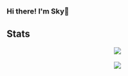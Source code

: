 ### Hi there! I'm Sky👋

## Stats
<div align="center" href="https://github.com/razedemyrrhguibone/github-readme-stats">
  <img src="http://github-readme-stats-razedemyrrhguibone.vercel.app/api?username=razedemyrrhguibone&theme=tokyonight&show_icons=true" />
</div>
<br />
<div align="center" href="https://github.com/razedemyrrhguibone/github-readme-stats">
  <img src="http://github-readme-stats-razedemyrrhguibone.vercel.app/api/top-langs/?username=razedemyrrhguibone&theme=tokyonight" />
</div>

<!--
**razedemyrrhguibone/razedemyrrhguibone** is a ✨ _special_ ✨ repository because its `README.md` (this file) appears on your GitHub profile.

Here are some ideas to get you started:

- 🔭 I’m currently working on ...
- 🌱 I’m currently learning ...
- 👯 I’m looking to collaborate on ...
- 🤔 I’m looking for help with ...
- 💬 Ask me about ...
- 📫 How to reach me: ...
- 😄 Pronouns: ...
- ⚡ Fun fact: ...
-->
